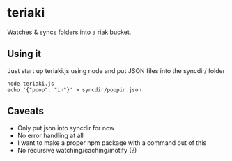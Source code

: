teriaki
=======

Watches & syncs folders into a riak bucket.

Using it
--------

Just start up teriaki.js using node and put JSON files into the syncdir/ folder

    node teriaki.js
    echo '{"poop": "in"}' > syncdir/poopin.json

Caveats
-------

- Only put json into syncdir for now
- No error handling at all
- I want to make a proper npm package with a command out of this
- No recursive watching/caching/inotify (?)

